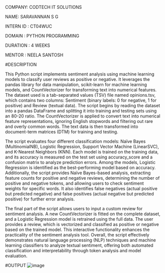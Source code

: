 COMPANY: CODTECH IT SOLUTIONS

NAME: SARAVANNAN S G

INTERN ID : CT04WUC

DOMAIN : PYTHON PROGRAMMING

DURATION : 4 WEEKS

MENTOR : NEELA SANTOSH

#DESCRIPTION

This Python script implements sentiment analysis using machine learning models to classify user reviews as positive or negative. It leverages the pandas library for data manipulation, scikit-learn for machine learning models, and CountVectorizer for transforming text into numerical features. The dataset used is a tab-separated values (TSV) file named opinions.tsv, which contains two columns: Sentiment (binary labels: 0 for negative, 1 for positive) and Review (textual data). The script begins by reading the dataset into a pandas DataFrame and splitting it into training and testing sets using an 80-20 ratio. The CountVectorizer is applied to convert text into numerical feature representations, ignoring English stopwords and filtering out rare and overly common words. The text data is then transformed into document-term matrices (DTM) for training and testing.

The script evaluates four different classification models: Naïve Bayes (MultinomialNB), Logistic Regression, Support Vector Machine (LinearSVC), and K-Nearest Neighbors (KNN). Each model is trained on the training data, and its accuracy is measured on the test set using accuracy_score and a confusion matrix to analyze prediction errors. Among the models, Logistic Regression is identified as the best-performing model based on accuracy. Additionally, the script provides Naïve Bayes-based analysis, extracting feature counts for positive and negative reviews, determining the number of positive and negative tokens, and allowing users to check sentiment weights for specific words. It also identifies false negatives (actual positive but predicted negative) and false positives (actual negative but predicted positive) for further error analysis.

The final part of the script allows users to input a custom review for sentiment analysis. A new CountVectorizer is fitted on the complete dataset, and a Logistic Regression model is retrained using the full data. The user provides a review, which is vectorized and classified as positive or negative based on the trained model. This interactive functionality enhances the practicality of the sentiment analysis tool. Overall, the script effectively demonstrates natural language processing (NLP) techniques and machine learning classifiers to analyze textual sentiment, offering both automated classification and interpretability through token analysis and model evaluation.

#OUTPUT
![image](https://github.com/user-attachments/assets/6a5efdd5-4635-4b12-baec-2c600a516e1b)
